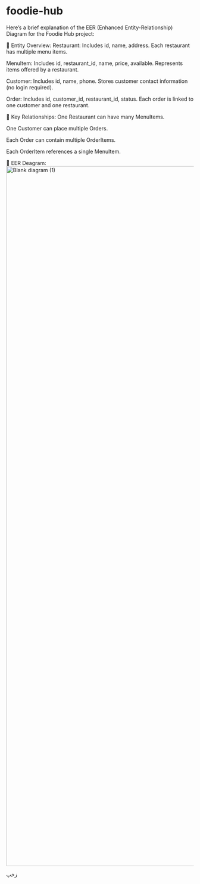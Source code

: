 # foodie-hub
Here’s a brief explanation of the EER (Enhanced Entity-Relationship) Diagram for the Foodie Hub project:

📌 Entity Overview:
Restaurant: Includes id, name, address. Each restaurant has multiple menu items.

MenuItem: Includes id, restaurant_id, name, price, available. Represents items offered by a restaurant.

Customer: Includes id, name, phone. Stores customer contact information (no login required).

Order: Includes id, customer_id, restaurant_id, status. Each order is linked to one customer and one restaurant.

🔗 Key Relationships:
One Restaurant can have many MenuItems.

One Customer can place multiple Orders.

Each Order can contain multiple OrderItems.

Each OrderItem references a single MenuItem.

📸 EER Deagram:
<img width="1422" height="1880" alt="Blank diagram (1)" src="https://github.com/user-attachments/assets/6bf257dc-fe0b-4009-b645-32638a4ae1d6" />



زخپ
